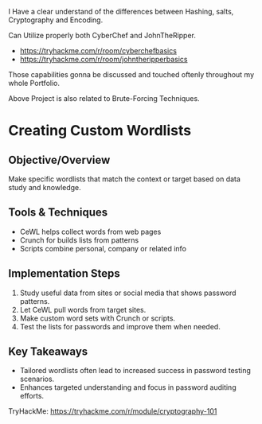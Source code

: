 I Have a clear understand of the differences between Hashing, salts, Cryptography and Encoding.

Can Utilize properly both CyberChef and JohnTheRipper.

- https://tryhackme.com/r/room/cyberchefbasics
- https://tryhackme.com/r/room/johntheripperbasics

Those capabilities gonna be discussed and touched oftenly throughout my whole Portfolio.

Above Project is also related to Brute-Forcing Techniques.

# Creating Custom Wordlists
   
## Objective/Overview

Make specific wordlists that match the context or target based on data study and knowledge.

## Tools & Techniques

- CeWL helps collect words from web pages
- Crunch for builds lists from patterns
- Scripts combine personal, company or related info

## Implementation Steps

1. Study useful data from sites or social media that shows password patterns.
2. Let CeWL pull words from target sites.
3. Make custom word sets with Crunch or scripts.
4. Test the lists for passwords and improve them when needed.

## Key Takeaways

- Tailored wordlists often lead to increased success in password testing scenarios.
- Enhances targeted understanding and focus in password auditing efforts.

TryHackMe: https://tryhackme.com/r/module/cryptography-101
